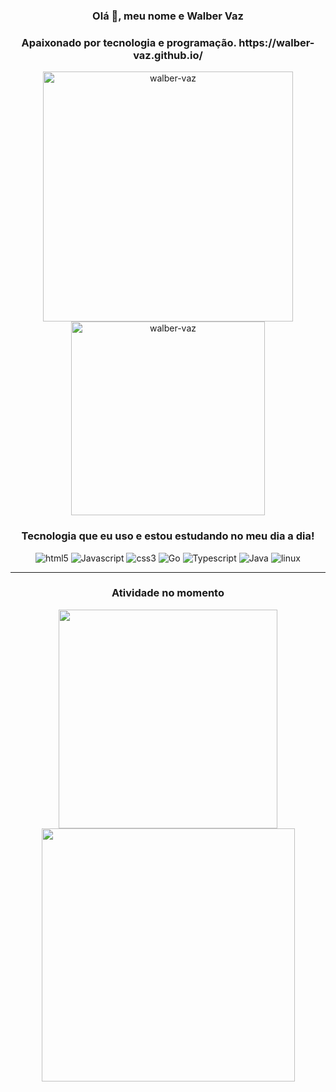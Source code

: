 <h3 align="center"> Olá 👋, meu nome e Walber Vaz </h3>
<h3 align="center">Apaixonado por tecnologia e programação. https://walber-vaz.github.io/</h3>

<div align="center">
  <img src="https://github-readme-stats.vercel.app/api?username=walber-vaz&show_icons=true&theme=tokyonight&locale=pt-br" alt="walber-vaz" width=400 />
  <img src="https://github-readme-stats.vercel.app/api/top-langs/?username=walber-vaz&layout=compact&show_icons=true&locale=pt-br&theme=tokyonight" alt="walber-vaz" width=310 />
</div>

<h3 align="center">Tecnologia que eu uso e estou estudando no meu dia a dia!</h3>
<div align="center" style="display: inline_block;">
  <img src="https://img.shields.io/badge/HTML5-E34F26?style=for-the-badge&logo=html5&logoColor=white" alt="html5" />
  <img src="https://img.shields.io/badge/JavaScript-F7DF1E?style=for-the-badge&logo=javascript&logoColor=black" alt="Javascript" />
  <img src="https://img.shields.io/badge/CSS3-1572B6?style=for-the-badge&logo=css3&logoColor=white" alt="css3" />
  <img src="https://img.shields.io/badge/Go-00ADD8?style=for-the-badge&logo=go&logoColor=white" alt="Go" />
  <img src="https://img.shields.io/badge/TypeScript-007ACC?style=for-the-badge&logo=typescript&logoColor=white" alt="Typescript" />
  <img src="https://img.shields.io/badge/Java-ED8B00?style=for-the-badge&logo=openjdk&logoColor=white" alt="Java" />
  <img src="https://img.shields.io/badge/Linux-FCC624?style=for-the-badge&logo=linux&logoColor=black" alt="linux" />
</div>

<hr/>

<h3 align="center">Atividade no momento</h3>

<div align="center">
  <a href="https://github.com/walber-vaz/curso-go"><img src="https://github-readme-stats.vercel.app/api/pin/?username=walber-vaz&repo=curso-go&show_owner=true&theme=tokyonight&locale=pt-br" width="350" /></a>
  <a href="https://github.com/walber-vaz/curso-js-funcional-e-reativo"><img src="https://github-readme-stats.vercel.app/api/pin/?username=walber-vaz&repo=CursoJava&show_owner=true&theme=tokyonight&locale=pt-br" width="405" /></a>
</div>
